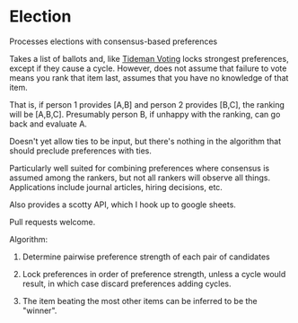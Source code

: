 # Election
Processes elections with consensus-based preferences

Takes a list of ballots and, like [Tideman Voting](https://en.wikipedia.org/wiki/Ranked_pairs) locks strongest preferences, except if they cause a cycle. However, does not assume that failure to vote means you rank that item last, assumes that you have no knowledge of that item. 

That is, if person 1 provides [A,B] and person 2 provides [B,C], the ranking will be [A,B,C]. Presumably person B, if unhappy with the ranking, can go back and evaluate A.

Doesn't yet allow ties to be input, but there's nothing in the algorithm that should preclude preferences with ties.

Particularly well suited for combining preferences where consensus is assumed among the rankers, but not all rankers will observe all things. Applications include journal articles, hiring decisions, etc.

Also provides a scotty API, which I hook up to google sheets. 

Pull requests welcome.

Algorithm:

1. Determine pairwise preference strength of each pair of candidates

2. Lock preferences in order of preference strength, unless a cycle would result, in which case discard preferences adding cycles.

3. The item beating the most other items can be inferred to be the "winner".
